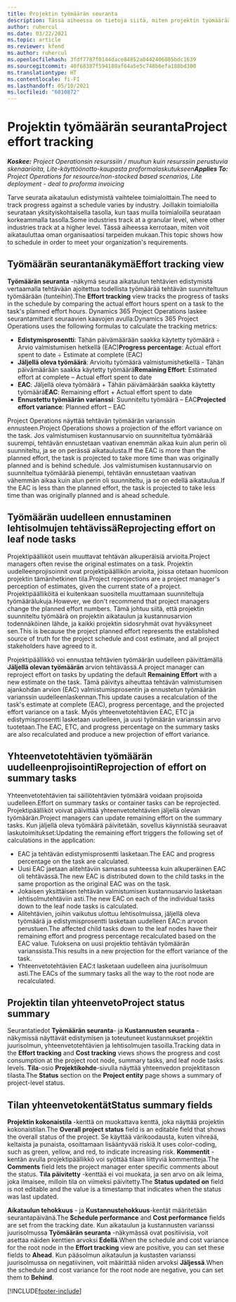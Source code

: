 ```yaml
---
title: Projektin työmäärän seuranta
description: Tässä aiheessa on tietoja siitä, miten projektin työmäärää ja työn edistymistä voidaan seurata.
author: ruhercul
ms.date: 03/22/2021
ms.topic: article
ms.reviewer: kfend
ms.author: ruhercul
ms.openlocfilehash: 3fdf7787f0144dace84852a0442406085bdc1639
ms.sourcegitcommit: 40f68387f594180af64a5e5c748b6efa188bd300
ms.translationtype: HT
ms.contentlocale: fi-FI
ms.lasthandoff: 05/10/2021
ms.locfileid: "6010872"
---
```

# <a name="project-effort-tracking"></a><span data-ttu-id="f74b4-103">Projektin työmäärän seuranta</span><span class="sxs-lookup"><span data-stu-id="f74b4-103">Project effort tracking</span></span>

<span data-ttu-id="f74b4-104">_**Koskee:** Project Operationsin resurssiin / muuhun kuin resurssiin perustuvia skenaarioita, Lite-käyttöönotto-kaupasta proformalaskutukseen_</span><span class="sxs-lookup"><span data-stu-id="f74b4-104">_**Applies To:** Project Operations for resource/non-stocked based scenarios, Lite deployment - deal to proforma invoicing_</span></span>

<span data-ttu-id="f74b4-105">Tarve seurata aikataulun edistymistä vaihtelee toimialoittain.</span><span class="sxs-lookup"><span data-stu-id="f74b4-105">The need to track progress against a schedule varies by industry.</span></span> <span data-ttu-id="f74b4-106">Joillakin toimialoilla seurataan yksityiskohtaisella tasolla, kun taas muilla toimialoilla seurataan korkeammalla tasolla.</span><span class="sxs-lookup"><span data-stu-id="f74b4-106">Some industries track at a granular level, where other industries track at a higher level.</span></span> <span data-ttu-id="f74b4-107">Tässä aiheessa kerrotaan, miten voit aikatauluttaa oman organisaatiosi tarpeiden mukaan.</span><span class="sxs-lookup"><span data-stu-id="f74b4-107">This topic shows how to schedule in order to meet your organization's requirements.</span></span>

## <a name="effort-tracking-view"></a><span data-ttu-id="f74b4-108">Työmäärän seurantanäkymä</span><span class="sxs-lookup"><span data-stu-id="f74b4-108">Effort tracking view</span></span>

<span data-ttu-id="f74b4-109">**Työmäärän seuranta**  -näkymä seuraa aikataulun tehtävien edistymistä vertaamalla tehtävään ajoitettua todellista työmäärää tehtävän suunniteltuun työmäärään (tunteihin).</span><span class="sxs-lookup"><span data-stu-id="f74b4-109">The **Effort tracking** view tracks the progress of tasks in the schedule by comparing the actual effort hours spent on a task to the task's planned effort hours.</span></span> <span data-ttu-id="f74b4-110">Dynamics 365 Project Operations laskee seurantamittarit seuraavien kaavojen avulla:</span><span class="sxs-lookup"><span data-stu-id="f74b4-110">Dynamics 365 Project Operations uses the following formulas to calculate the tracking metrics:</span></span>

- <span data-ttu-id="f74b4-111">**Edistymisprosentti**: Tähän päivämäärään saakka käytetty työmäärä ÷ Arvio valmistumisen hetkellä (EAC)</span><span class="sxs-lookup"><span data-stu-id="f74b4-111">**Progress percentage**: Actual effort spent to date ÷ Estimate at complete (EAC)</span></span> 
- <span data-ttu-id="f74b4-112">**Jäljellä oleva työmäärä**: Arvioitu työmäärä valmistumishetkellä - Tähän päivämäärään saakka käytetty työmäärä</span><span class="sxs-lookup"><span data-stu-id="f74b4-112">**Remaining Effort**: Estimated effort at complete – Actual effort spent to date</span></span> 
- <span data-ttu-id="f74b4-113">**EAC**: Jäljellä oleva työmäärä + Tähän päivämäärään saakka käytetty työmäärä</span><span class="sxs-lookup"><span data-stu-id="f74b4-113">**EAC**: Remaining effort + Actual effort spent to date</span></span> 
- <span data-ttu-id="f74b4-114">**Ennustettu työmäärän varianssi**: Suunniteltu työmäärä – EAC</span><span class="sxs-lookup"><span data-stu-id="f74b4-114">**Projected effort variance**: Planned effort – EAC</span></span>

<span data-ttu-id="f74b4-115">Project Operations näyttää tehtävän työmäärän varianssin ennusteen.</span><span class="sxs-lookup"><span data-stu-id="f74b4-115">Project Operations shows a projection of the effort variance on the task.</span></span> <span data-ttu-id="f74b4-116">Jos valmistumisen kustannusarvio on suunniteltua työmäärää suurempi, tehtävän ennustetaan vaativan enemmän aikaa kuin alun perin oli suunniteltu, ja se on perässä aikataulusta.</span><span class="sxs-lookup"><span data-stu-id="f74b4-116">If the EAC is more than the planned effort, the task is projected to take more time than was originally planned and is behind schedule.</span></span> <span data-ttu-id="f74b4-117">Jos valmistumisen kustannusarvio on suunniteltua työmäärää pienempi, tehtävän ennustetaan vaativan vähemmän aikaa kuin alun perin oli suunniteltu, ja se on edellä aikataulua.</span><span class="sxs-lookup"><span data-stu-id="f74b4-117">If the EAC is less than the planned effort, the task is projected to take less time than was originally planned and is ahead schedule.</span></span>

## <a name="reprojecting-effort-on-leaf-node-tasks"></a><span data-ttu-id="f74b4-118">Työmäärän uudelleen ennustaminen lehtisolmujen tehtävissä</span><span class="sxs-lookup"><span data-stu-id="f74b4-118">Reprojecting effort on leaf node tasks</span></span>

<span data-ttu-id="f74b4-119">Projektipäälliköt usein muuttavat tehtävän alkuperäisiä arvioita.</span><span class="sxs-lookup"><span data-stu-id="f74b4-119">Project managers often revise the original estimates on a task.</span></span> <span data-ttu-id="f74b4-120">Projektin uudelleenprojisoinnit ovat projektipäällikön arvioita, joissa otetaan huomioon projektin tämänhetkinen tila.</span><span class="sxs-lookup"><span data-stu-id="f74b4-120">Project reprojections are a project manager's perception of estimates, given the current state of a project.</span></span> <span data-ttu-id="f74b4-121">Projektipäälliköitä ei kuitenkaan suositella muuttamaan suunniteltuja työmäärälukuja.</span><span class="sxs-lookup"><span data-stu-id="f74b4-121">However, we don't recommend that project managers change the planned effort numbers.</span></span> <span data-ttu-id="f74b4-122">Tämä johtuu siitä, että projektin suunniteltu työmäärä on projektin aikataulun ja kustannusarvion todennäköinen lähde, ja kaikki projektin sidosryhmät ovat hyväksyneet sen.</span><span class="sxs-lookup"><span data-stu-id="f74b4-122">This is because the project planned effort represents the established source of truth for the project schedule and cost estimate, and all project stakeholders have agreed to it.</span></span>

<span data-ttu-id="f74b4-123">Projektipäällikkö voi ennustaa tehtävien työmäärän uudelleen päivittämällä **Jäljellä olevan työmäärän** arvion tehtävässä.</span><span class="sxs-lookup"><span data-stu-id="f74b4-123">A project manager can reproject effort on tasks by updating the default **Remaining Effort** with a new estimate on the task.</span></span> <span data-ttu-id="f74b4-124">Tämä päivitys aiheuttaa tehtävän valmistumisen ajankohdan arvion (EAC) valmistumisprosentin ja ennustetun työmäärän varianssin uudelleenlaskennan.</span><span class="sxs-lookup"><span data-stu-id="f74b4-124">This update causes a recalculation of the task's estimate at complete (EAC), progress percentage, and the projected effort variance on a task.</span></span> <span data-ttu-id="f74b4-125">Myös yhteenvetotehtävien EAC, ETC ja edistymisprosentti lasketaan uudelleen, ja uusi työmäärän varianssin arvo tuotetaan.</span><span class="sxs-lookup"><span data-stu-id="f74b4-125">The EAC, ETC, and progress percentage on the summary tasks are also recalculated and produce a new projection of effort variance.</span></span>

## <a name="reprojection-of-effort-on-summary-tasks"></a><span data-ttu-id="f74b4-126">Yhteenvetotehtävien työmäärän uudelleenprojisointi</span><span class="sxs-lookup"><span data-stu-id="f74b4-126">Reprojection of effort on summary tasks</span></span>

<span data-ttu-id="f74b4-127">Yhteenvetotehtävien tai säiliötehtävien työmäärä voidaan projisoida uudelleen.</span><span class="sxs-lookup"><span data-stu-id="f74b4-127">Effort on summary tasks or container tasks can be reprojected.</span></span> <span data-ttu-id="f74b4-128">Projektipäälliköt voivat päivittää yhteenvetotehtävien jäljellä olevan työmäärän.</span><span class="sxs-lookup"><span data-stu-id="f74b4-128">Project managers can update remaining effort on the summary tasks.</span></span> <span data-ttu-id="f74b4-129">Kun jäljellä oleva työmäärä päivitetään, sovellus käynnistää seuraavat laskutoimitukset:</span><span class="sxs-lookup"><span data-stu-id="f74b4-129">Updating the remaining effort triggers the following set of calculations in the application:</span></span>

- <span data-ttu-id="f74b4-130">EAC ja tehtävän edistymisprosentti lasketaan.</span><span class="sxs-lookup"><span data-stu-id="f74b4-130">The EAC and progress percentage on the task are calculated.</span></span>
- <span data-ttu-id="f74b4-131">Uusi EAC jaetaan alitehtäviin samassa suhteessa kuin alkuperäinen EAC oli tehtävässä.</span><span class="sxs-lookup"><span data-stu-id="f74b4-131">The new EAC is distributed down to the child tasks in the same proportion as the original EAC was on the task.</span></span>
- <span data-ttu-id="f74b4-132">Jokaisen yksittäisen tehtävän valmistumisen kustannusarvio lasketaan lehtisolmutehtäviin asti.</span><span class="sxs-lookup"><span data-stu-id="f74b4-132">The new EAC on each of the individual tasks down to the leaf node tasks is calculated.</span></span> 
- <span data-ttu-id="f74b4-133">Alitehtävien, joihin vaikutus ulottuu lehtisolmuissa, jäljellä oleva työmäärä ja edistymisprosentti lasketaan uudelleen EAC:n arvoon perustuen.</span><span class="sxs-lookup"><span data-stu-id="f74b4-133">The affected child tasks down to the leaf nodes have their remaining effort and progress percentage recalculated based on the EAC value.</span></span> <span data-ttu-id="f74b4-134">Tuloksena on uusi projektio tehtävän työmäärän varianssista.</span><span class="sxs-lookup"><span data-stu-id="f74b4-134">This results in a new projection for the effort variance of the task.</span></span> 
- <span data-ttu-id="f74b4-135">Yhteenvetotehtävien EAC:t lasketaan uudelleen aina juurisolmuun asti.</span><span class="sxs-lookup"><span data-stu-id="f74b4-135">The EACs of the summary tasks all the way to the root node are recalculated.</span></span>


## <a name="project-status-summary"></a><span data-ttu-id="f74b4-136">Projektin tilan yhteenveto</span><span class="sxs-lookup"><span data-stu-id="f74b4-136">Project status summary</span></span>

<span data-ttu-id="f74b4-137">Seurantatiedot **Työmäärän seuranta**- ja **Kustannusten seuranta** -näkymissä näyttävät edistymisen ja toteutuneet kustannukset projektin juurisolmun, yhteenvetotehtävien ja lehtisolmujen tasoilla.</span><span class="sxs-lookup"><span data-stu-id="f74b4-137">Tracking data in the **Effort tracking** and **Cost tracking** views shows the progress and cost consumption at the project root node, summary tasks, and leaf node tasks levels.</span></span> <span data-ttu-id="f74b4-138">**Tila**-osio **Projektikohde**-sivulla näyttää yhteenvedon projektitason tilasta.</span><span class="sxs-lookup"><span data-stu-id="f74b4-138">The **Status** section on the **Project entity** page shows a summary of project-level status.</span></span>

## <a name="status-summary-fields"></a><span data-ttu-id="f74b4-139">Tilan yhteenvetokentät</span><span class="sxs-lookup"><span data-stu-id="f74b4-139">Status summary fields</span></span>

<span data-ttu-id="f74b4-140">**Projektin kokonaistila** -kenttä on muokattava kenttä, joka näyttää projektin kokonaistilan.</span><span class="sxs-lookup"><span data-stu-id="f74b4-140">The **Overall project status** field is an editable field that shows the overall status of the project.</span></span> <span data-ttu-id="f74b4-141">Se käyttää värikoodausta, kuten vihreää, keltaista ja punaista, osoittamaan lisääntyvää riskiä.</span><span class="sxs-lookup"><span data-stu-id="f74b4-141">It uses color-coding, such as green, yellow, and red, to indicate increasing risk.</span></span> <span data-ttu-id="f74b4-142">**Kommentit** -kentän avulla projektipäällikkö voi syöttää tilaan liittyviä kommentteja.</span><span class="sxs-lookup"><span data-stu-id="f74b4-142">The **Comments** field lets the project manager enter specific comments about the status.</span></span> <span data-ttu-id="f74b4-143">**Tila päivitetty** -kenttää ei voi muokata, ja sen arvo on aik leima, joka ilmaisee, milloin tila on viimeksi päivitetty.</span><span class="sxs-lookup"><span data-stu-id="f74b4-143">The **Status updated on** field is not editable and the value is a timestamp that indicates when the status was last updated.</span></span>

<span data-ttu-id="f74b4-144">**Aikataulun tehokkuus** - ja **Kustannustehokkuus**-kentät määritetään seurantapäivänä.</span><span class="sxs-lookup"><span data-stu-id="f74b4-144">The **Schedule performance** and **Cost performance** fields are set from the tracking date.</span></span> <span data-ttu-id="f74b4-145">Kun aikataulun ja kustannusten varianssi juurisolmussa **Työmäärän seuranta** -näkymässä ovat positiivisia, voit asettaa näiden kenttien arvoksi **Edellä**.</span><span class="sxs-lookup"><span data-stu-id="f74b4-145">When the schedule and cost variance for the root node in the **Effort tracking** view are positive, you can set these fields to **Ahead**.</span></span> <span data-ttu-id="f74b4-146">Kun pääsolmun aikataulun ja kustasten varianssi juurisolmussa on negatiivinen, voit määrittää niiden arvoksi **Jäljessä**.</span><span class="sxs-lookup"><span data-stu-id="f74b4-146">When the schedule and cost variance for the root node are negative, you can set them to **Behind**.</span></span>


[!INCLUDE[footer-include](../includes/footer-banner.md)]
